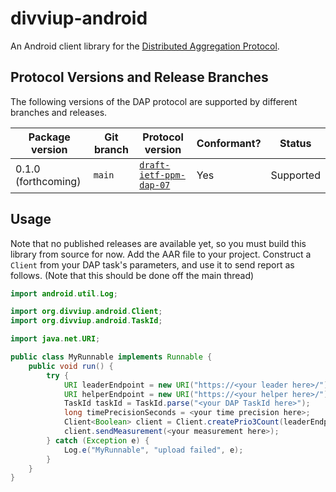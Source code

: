 # divviup-android
An Android client library for the [Distributed Aggregation Protocol][DAP].

[DAP]: https://datatracker.ietf.org/doc/draft-ietf-ppm-dap/

## Protocol Versions and Release Branches

The following versions of the DAP protocol are supported by different branches
and releases.

| Package version | Git branch | Protocol version | Conformant? | Status |
|-----------------|------------|------------------|-------------|--------|
| 0.1.0 (forthcoming) | `main` | [`draft-ietf-ppm-dap-07`][draft-07] | Yes | Supported |

[draft-07]: https://datatracker.ietf.org/doc/draft-ietf-ppm-dap/07/

## Usage

Note that no published releases are available yet, so you must build this
library from source for now. Add the AAR file to your project. Construct a
`Client` from your DAP task's parameters, and use it to send report as follows.
(Note that this should be done off the main thread)

```java
import android.util.Log;

import org.divviup.android.Client;
import org.divviup.android.TaskId;

import java.net.URI;

public class MyRunnable implements Runnable {
    public void run() {
        try {
            URI leaderEndpoint = new URI("https://<your leader here>/");
            URI helperEndpoint = new URI("https://<your helper here>/");
            TaskId taskId = TaskId.parse("<your DAP TaskId here>");
            long timePrecisionSeconds = <your time precision here>;
            Client<Boolean> client = Client.createPrio3Count(leaderEndpoint, helperEndpoint, taskId, timePrecisionSeconds);
            client.sendMeasurement(<your measurement here>);
        } catch (Exception e) {
            Log.e("MyRunnable", "upload failed", e);
        }
    }
}
```
